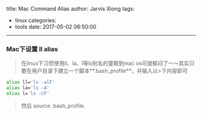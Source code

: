 title: Mac Command Alias
author: Jarvis Xiong
tags:
  - linux
categories:
  - tools
date: 2017-05-02 06:50:00
---
### Mac下设置 ll alias

> 在linux下习惯使用ll、la、l等ls别名的童鞋到mac os可就郁闷了～～其实只要在用户目录下建立一个脚本**.bash_profile**，并输入以>下内容即可

```bash
alias ll='ls -alF'
alias la='ls -A'
alias l='ls -CF'
```

> 然后 source .bash_profile.